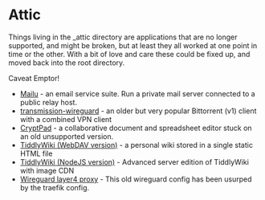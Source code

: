 # Attic

Things living in the _attic directory are applications that are no longer
supported, and might be broken, but at least they all worked at one
point in time or the other. With a bit of love and care these could be
fixed up, and moved back into the root directory.

Caveat Emptor!

* [Mailu](mailu) - an email service suite. Run a private mail server connected to a public relay host.
* [transmission-wireguard](transmission-wireguard) - an older but very popular Bittorrent (v1) client with a combined VPN client
* [CryptPad](cryptpad) - a collaborative document and spreadsheet editor stuck on an old unsupported version.
* [TiddlyWiki (WebDAV version)](tiddlywiki-webdav#readme) - a personal wiki stored in a single static HTML file
* [TiddlyWiki (NodeJS version)](tiddlywiki-nodejs#readme) - Advanced server edition of TiddlyWiki with image CDN
* [Wireguard layer4 proxy](wireguard#readme) - This old wireguard config has been usurped by the traefik config.
